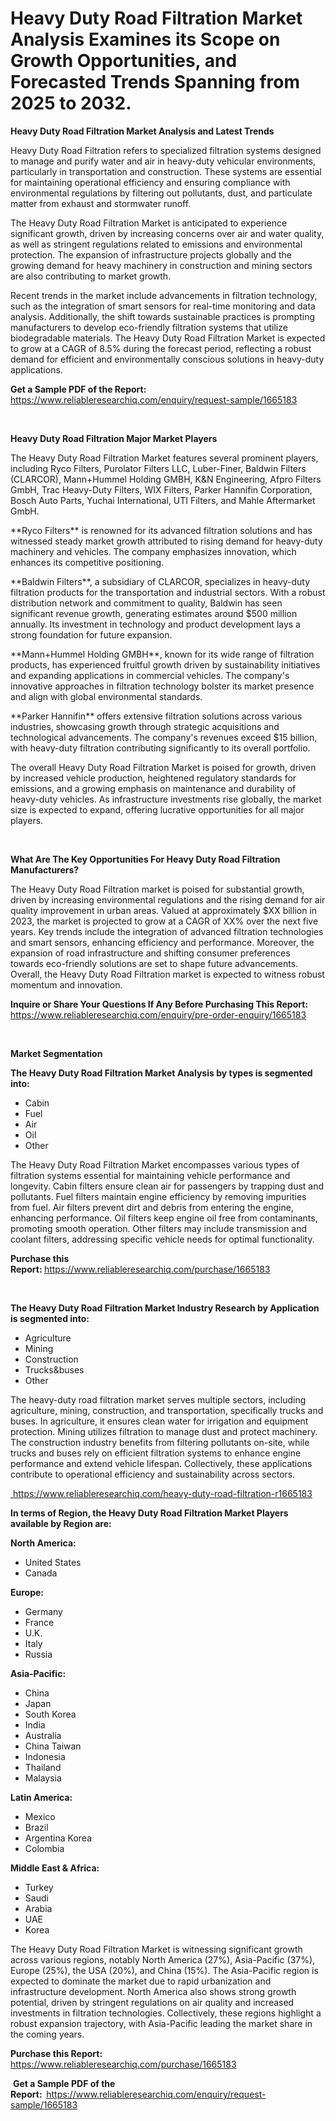 <p><h1>Heavy Duty Road Filtration Market Analysis Examines its Scope on Growth Opportunities, and Forecasted Trends Spanning from 2025 to 2032.</h1></p><p><strong>Heavy Duty Road Filtration Market Analysis and Latest Trends</strong></p>
<p><p>Heavy Duty Road Filtration refers to specialized filtration systems designed to manage and purify water and air in heavy-duty vehicular environments, particularly in transportation and construction. These systems are essential for maintaining operational efficiency and ensuring compliance with environmental regulations by filtering out pollutants, dust, and particulate matter from exhaust and stormwater runoff.</p><p>The Heavy Duty Road Filtration Market is anticipated to experience significant growth, driven by increasing concerns over air and water quality, as well as stringent regulations related to emissions and environmental protection. The expansion of infrastructure projects globally and the growing demand for heavy machinery in construction and mining sectors are also contributing to market growth. </p><p>Recent trends in the market include advancements in filtration technology, such as the integration of smart sensors for real-time monitoring and data analysis. Additionally, the shift towards sustainable practices is prompting manufacturers to develop eco-friendly filtration systems that utilize biodegradable materials. The Heavy Duty Road Filtration Market is expected to grow at a CAGR of 8.5% during the forecast period, reflecting a robust demand for efficient and environmentally conscious solutions in heavy-duty applications.</p></p>
<p><strong>Get a Sample PDF of the Report:&nbsp;</strong> <a href="https://www.reliableresearchiq.com/enquiry/request-sample/1665183?utm_campaign=2944&utm_medium=2&utm_source=Github&utm_content=ia&utm_term=18042025&utm_id=heavy-duty-road-filtration">https://www.reliableresearchiq.com/enquiry/request-sample/1665183</a></p>
<p>&nbsp;</p>
<p><strong>Heavy Duty Road Filtration Major Market Players</strong></p>
<p><p>The Heavy Duty Road Filtration Market features several prominent players, including Ryco Filters, Purolator Filters LLC, Luber-Finer, Baldwin Filters (CLARCOR), Mann+Hummel Holding GMBH, K&N Engineering, Afpro Filters GmbH, Trac Heavy-Duty Filters, WIX Filters, Parker Hannifin Corporation, Bosch Auto Parts, Yuchai International, UTI Filters, and Mahle Aftermarket GmbH.</p><p>**Ryco Filters** is renowned for its advanced filtration solutions and has witnessed steady market growth attributed to rising demand for heavy-duty machinery and vehicles. The company emphasizes innovation, which enhances its competitive positioning.</p><p>**Baldwin Filters**, a subsidiary of CLARCOR, specializes in heavy-duty filtration products for the transportation and industrial sectors. With a robust distribution network and commitment to quality, Baldwin has seen significant revenue growth, generating estimates around $500 million annually. Its investment in technology and product development lays a strong foundation for future expansion.</p><p>**Mann+Hummel Holding GMBH**, known for its wide range of filtration products, has experienced fruitful growth driven by sustainability initiatives and expanding applications in commercial vehicles. The company's innovative approaches in filtration technology bolster its market presence and align with global environmental standards.</p><p>**Parker Hannifin** offers extensive filtration solutions across various industries, showcasing growth through strategic acquisitions and technological advancements. The company's revenues exceed $15 billion, with heavy-duty filtration contributing significantly to its overall portfolio.</p><p>The overall Heavy Duty Road Filtration Market is poised for growth, driven by increased vehicle production, heightened regulatory standards for emissions, and a growing emphasis on maintenance and durability of heavy-duty vehicles. As infrastructure investments rise globally, the market size is expected to expand, offering lucrative opportunities for all major players.</p></p>
<p>&nbsp;</p>
<p><strong>What Are The Key Opportunities For Heavy Duty Road Filtration Manufacturers?</strong></p>
<p><p>The Heavy Duty Road Filtration market is poised for substantial growth, driven by increasing environmental regulations and the rising demand for air quality improvement in urban areas. Valued at approximately $XX billion in 2023, the market is projected to grow at a CAGR of XX% over the next five years. Key trends include the integration of advanced filtration technologies and smart sensors, enhancing efficiency and performance. Moreover, the expansion of road infrastructure and shifting consumer preferences towards eco-friendly solutions are set to shape future advancements. Overall, the Heavy Duty Road Filtration market is expected to witness robust momentum and innovation.</p></p>
<p><strong>Inquire or Share Your Questions If Any Before Purchasing This Report:</strong> <a href="https://www.reliableresearchiq.com/enquiry/pre-order-enquiry/1665183?utm_campaign=2944&utm_medium=2&utm_source=Github&utm_content=ia&utm_term=18042025&utm_id=heavy-duty-road-filtration">https://www.reliableresearchiq.com/enquiry/pre-order-enquiry/1665183</a></p>
<p>&nbsp;</p>
<p><strong>Market Segmentation</strong></p>
<p><strong>The Heavy Duty Road Filtration Market Analysis by types is segmented into:</strong></p>
<p><ul><li>Cabin</li><li>Fuel</li><li>Air</li><li>Oil</li><li>Other</li></ul></p>
<p><p>The Heavy Duty Road Filtration Market encompasses various types of filtration systems essential for maintaining vehicle performance and longevity. Cabin filters ensure clean air for passengers by trapping dust and pollutants. Fuel filters maintain engine efficiency by removing impurities from fuel. Air filters prevent dirt and debris from entering the engine, enhancing performance. Oil filters keep engine oil free from contaminants, promoting smooth operation. Other filters may include transmission and coolant filters, addressing specific vehicle needs for optimal functionality.</p></p>
<p><strong>Purchase this Report:&nbsp;</strong><a href="https://www.reliableresearchiq.com/purchase/1665183?utm_campaign=2944&utm_medium=2&utm_source=Github&utm_content=ia&utm_term=18042025&utm_id=heavy-duty-road-filtration">https://www.reliableresearchiq.com/purchase/1665183</a></p>
<p>&nbsp;</p>
<p><strong>The Heavy Duty Road Filtration Market Industry Research by Application is segmented into:</strong></p>
<p><ul><li>Agriculture</li><li>Mining</li><li>Construction</li><li>Trucks&buses</li><li>Other</li></ul></p>
<p><p>The heavy-duty road filtration market serves multiple sectors, including agriculture, mining, construction, and transportation, specifically trucks and buses. In agriculture, it ensures clean water for irrigation and equipment protection. Mining utilizes filtration to manage dust and protect machinery. The construction industry benefits from filtering pollutants on-site, while trucks and buses rely on efficient filtration systems to enhance engine performance and extend vehicle lifespan. Collectively, these applications contribute to operational efficiency and sustainability across sectors.</p></p>
<p><a href="https://www.reliableresearchiq.com/heavy-duty-road-filtration-r1665183?utm_campaign=2944&utm_medium=2&utm_source=Github&utm_content=ia&utm_term=18042025&utm_id=heavy-duty-road-filtration">&nbsp;https://www.reliableresearchiq.com/heavy-duty-road-filtration-r1665183</a></p>
<p><strong>In terms of Region, the Heavy Duty Road Filtration Market Players available by Region are:</strong></p>
<p>
    <p> <strong> North America: </strong>
        <ul>
            <li>United States</li>
            <li>Canada</li>
        </ul>
        </p> 
    <p> <strong> Europe: </strong>
        <ul>
            <li>Germany</li>
            <li>France</li>
            <li>U.K.</li>
            <li>Italy</li>
            <li>Russia</li>
        </ul>
        </p> 
    <p> <strong> Asia-Pacific: </strong>
        <ul>
            <li>China</li>
            <li>Japan</li>
            <li>South Korea</li>
            <li>India</li>
            <li>Australia</li>
            <li>China Taiwan</li>
            <li>Indonesia</li>
            <li>Thailand</li>
            <li>Malaysia</li>
        </ul>
        </p> 
    <p> <strong> Latin America: </strong>
        <ul>
            <li>Mexico</li>
            <li>Brazil</li>
            <li>Argentina Korea</li>
            <li>Colombia</li>
        </ul>
        </p> 
    <p> <strong> Middle East & Africa: </strong>
        <ul>
            <li>Turkey</li>
            <li>Saudi</li>
            <li>Arabia</li>
            <li>UAE</li>
            <li>Korea</li>
        </ul>
    </p>
    </p>
<p><p>The Heavy Duty Road Filtration Market is witnessing significant growth across various regions, notably North America (27%), Asia-Pacific (37%), Europe (25%), the USA (20%), and China (15%). The Asia-Pacific region is expected to dominate the market due to rapid urbanization and infrastructure development. North America also shows strong growth potential, driven by stringent regulations on air quality and increased investments in filtration technologies. Collectively, these regions highlight a robust expansion trajectory, with Asia-Pacific leading the market share in the coming years.</p></p>
<p><strong>Purchase this Report: </strong><a href="https://www.reliableresearchiq.com/purchase/1665183?utm_campaign=2944&utm_medium=2&utm_source=Github&utm_content=ia&utm_term=18042025&utm_id=heavy-duty-road-filtration">https://www.reliableresearchiq.com/purchase/1665183</a></p>
<p>&nbsp;<strong>Get a Sample PDF of the Report:&nbsp;&nbsp;</strong><a href="https://www.reliableresearchiq.com/enquiry/request-sample/1665183?utm_campaign=2944&utm_medium=2&utm_source=Github&utm_content=ia&utm_term=18042025&utm_id=heavy-duty-road-filtration">https://www.reliableresearchiq.com/enquiry/request-sample/1665183</a></p>
<p><strong></strong></p>
<p><p></p><p></p><p></p></p>